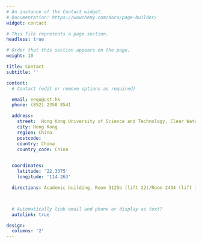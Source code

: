 ```yaml
---
# An instance of the Contact widget.
# Documentation: https://wowchemy.com/docs/page-builder/
widget: contact

# This file represents a page section.
headless: true

# Order that this section appears on the page.
weight: 10

title: Contact
subtitle: ''

content:
  # Contact (edit or remove options as required)

  email: eequ@ust.hk
  phone: (852) 2358 8541

  address:
    street:  Hong Kong University of Science and Technology, Clear Water Bay Rd
    city: Hong Kong
    region: China
    postcode: 
    country: China
    country_code: China

     
  coordinates:
    latitude: '22.3375'
    longitude: '114.263'

  directions: Academic building, Room 3125b (lift 22)/Room 2434 (lift 17)



  # Automatically link email and phone or display as text?
  autolink: true

design:
  columns: '2'
---
```


